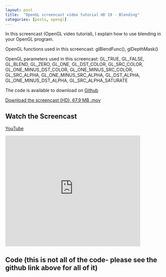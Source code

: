 ```yaml
---
layout: post
title:  "OpenGL screencast video tutorial HD 19 - Blending"
categories: [posts, opengl]
---
```

In this screencast (OpenGL video tutorial), I explain how to use blending in your OpenGL program.

OpenGL functions used in this screencast:
glBlendFunc(), glDepthMask()

OpenGL parameters used in this screencast:
GL_TRUE, GL_FALSE, GL_BLEND, GL_ZERO, GL_ONE, GL_DST_COLOR, GL_SRC_COLOR, GL_ONE_MINUS_DST_COLOR, GL_ONE_MINUS_SRC_COLOR, GL_SRC_ALPHA, GL_ONE_MINUS_SRC_ALPHA, GL_DST_ALPHA, GL_ONE_MINUS_DST_ALPHA, GL_SRC_ALPHA_SATURATE

The code is available to download on [Github](https://github.com/davidwparker/opengl-screencasts-2)

[Download the screencast (HD), 67.9 MB .mov](https://dl.dropboxusercontent.com/s/ipv4rwl6nhomjgk/episode-019.mov?dl=1)

## Watch the Screencast

[YouTube](http://www.youtube.com/watch?v=dx929y43x4M)

<iframe width="425" height="349" src="http://www.youtube.com/embed/dx929y43x4M?hl=en&fs=1" frameborder="0" allowfullscreen></iframe>

## Code (this is not all of the code- please see the github link above for all of it)

<script src="https://gist.github.com/1487718.js"></script>
